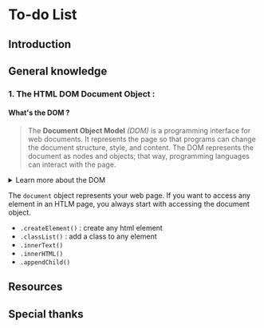 # To-do List 
## Introduction
## General knowledge 
### 1. The HTML DOM Document Object : 
#### What's the DOM ?
> The **Document Object Model** *(DOM)* is a programming interface for web documents. It represents the page so that programs can change the document structure, style, and content. The DOM represents the document as nodes and objects; that way, programming languages can interact with the page. 
<details>
<summary>Learn more about the DOM</summary>
<br>
A web page is a document that can be either displayed in the browser window or as the HTML source. In both cases, it is the same document but the DOM representation allows it to be manipulated. As an object-oriented representation of the web page, it can be modified with a scripting language such as JavaScript. 


</details>



The `document` object represents your web page. If you want to access any element in an HTLM page, you always start with accessing the document object. 
* `.createElement()` : create any html element
* `.classList()` : add a class to any element
* `.innerText()`
* `.innerHTML()`
* `.appendChild()`
## Resources 
## Special thanks 